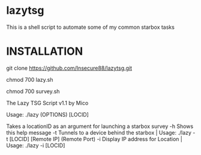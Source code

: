 # lazytsg
This is a shell script to automate some of my common starbox tasks

INSTALLATION
=========================
git clone https://github.com/Insecure88/lazytsg.git

chmod 700 lazy.sh

chmod 700 survey.sh

The Lazy TSG Script v1.1 by Mico

Usage: ./lazy (OPTIONS) [LOCID]

Takes a locationID as an argument for launching a starbox survey
                -h              Shows this help message
                -t              Tunnels to a device behind the starbox | Usage: ./lazy -t [LOCID] [Remote IP] (Remote Port)
		-i		Display IP address for Location | Usage: ./lazy -i [LOCID]
